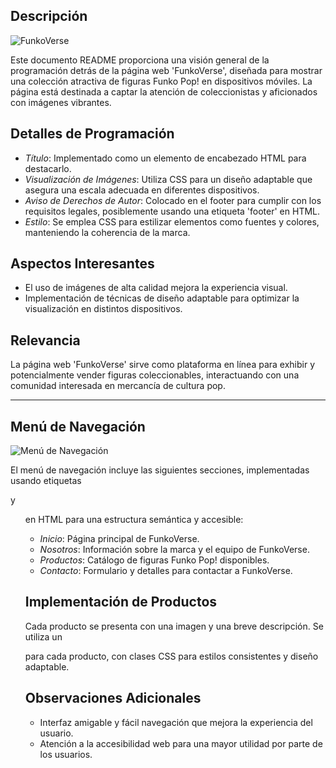 ## Descripción

![FunkoVerse](Aspose.Words.464cd448-081b-46c0-be6d-d7ea88d87626.001.png)

Este documento README proporciona una visión general de la programación detrás de la página web 'FunkoVerse', diseñada para mostrar una colección atractiva de figuras Funko Pop! en dispositivos móviles. La página está destinada a captar la atención de coleccionistas y aficionados con imágenes vibrantes.

## Detalles de Programación

- *Título*: Implementado como un elemento de encabezado HTML para destacarlo.
- *Visualización de Imágenes*: Utiliza CSS para un diseño adaptable que asegura una escala adecuada en diferentes dispositivos.
- *Aviso de Derechos de Autor*: Colocado en el footer para cumplir con los requisitos legales, posiblemente usando una etiqueta 'footer' en HTML.
- *Estilo*: Se emplea CSS para estilizar elementos como fuentes y colores, manteniendo la coherencia de la marca.

## Aspectos Interesantes

- El uso de imágenes de alta calidad mejora la experiencia visual.
- Implementación de técnicas de diseño adaptable para optimizar la visualización en distintos dispositivos.

## Relevancia

La página web 'FunkoVerse' sirve como plataforma en línea para exhibir y potencialmente vender figuras coleccionables, interactuando con una comunidad interesada en mercancía de cultura pop.

---

## Menú de Navegación

![Menú de Navegación](Aspose.Words.464cd448-081b-46c0-be6d-d7ea88d87626.002.png)

El menú de navegación incluye las siguientes secciones, implementadas usando etiquetas <nav> y <ul> en HTML para una estructura semántica y accesible:

- *Inicio*: Página principal de FunkoVerse.
- *Nosotros*: Información sobre la marca y el equipo de FunkoVerse.
- *Productos*: Catálogo de figuras Funko Pop! disponibles.
- *Contacto*: Formulario y detalles para contactar a FunkoVerse.

## Implementación de Productos

Cada producto se presenta con una imagen y una breve descripción. Se utiliza un <div> para cada producto, con clases CSS para estilos consistentes y diseño adaptable.

## Observaciones Adicionales

- Interfaz amigable y fácil navegación que mejora la experiencia del usuario.
- Atención a la accesibilidad web para una mayor utilidad por parte de los usuarios.
